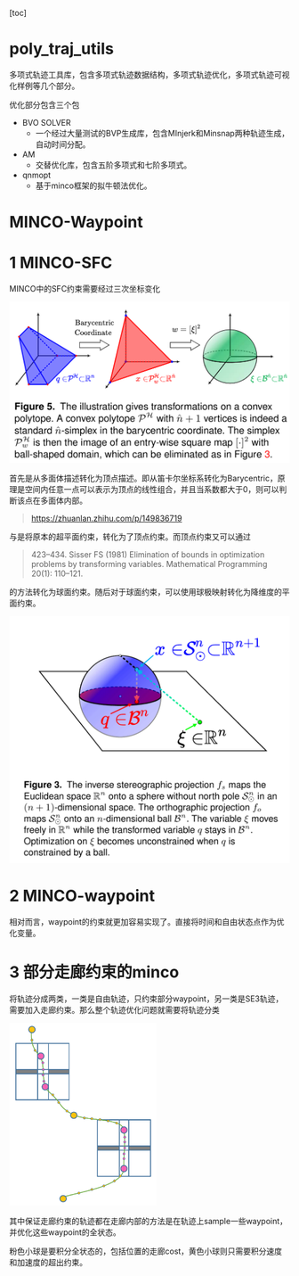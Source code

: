 [toc]

# poly_traj_utils

多项式轨迹工具库，包含多项式轨迹数据结构，多项式轨迹优化，多项式轨迹可视化样例等几个部分。

优化部分包含三个包

* BVO SOLVER
  * 一个经过大量测试的BVP生成库，包含MInjerk和Minsnap两种轨迹生成，自动时间分配。
* AM
  * 交替优化库，包含五阶多项式和七阶多项式。
* qnmopt
  * 基于minco框架的拟牛顿法优化。



# MINCO-Waypoint

# 1 MINCO-SFC

MINCO中的SFC约束需要经过三次坐标变化

![image-20210903163007358](README.assets/image-20210903163007358.png)

首先是从多面体描述转化为顶点描述。即从笛卡尔坐标系转化为Barycentric，原理是空间内任意一点可以表示为顶点的线性组合，并且当系数都大于0，则可以判断该点在多面体内部。

> https://zhuanlan.zhihu.com/p/149836719

与是将原本的超平面约束，转化为了顶点约束。而顶点约束又可以通过

>423–434.
>Sisser FS (1981) Elimination of bounds in optimization problems
>by transforming variables. Mathematical Programming 20(1):
>110–121.

的方法转化为球面约束。随后对于球面约束，可以使用球极映射转化为降维度的平面约束。

<img src="README.assets/image-20210903171059890.png" alt="image-20210903171059890" style="zoom: 50%;" />

# 2 MINCO-waypoint

相对而言，waypoint的约束就更加容易实现了。直接将时间和自由状态点作为优化变量。



# 3 部分走廊约束的minco

将轨迹分成两类，一类是自由轨迹，只约束部分waypoint，另一类是SE3轨迹，需要加入走廊约束。那么整个轨迹优化问题就需要将轨迹分类

<img src="README.assets/image-20210903173004108.png" alt="image-20210903173004108" style="zoom:33%;" />

其中保证走廊约束的轨迹都在走廊内部的方法是在轨迹上sample一些waypoint，并优化这些waypoint的全状态。

粉色小球是要积分全状态的，包括位置的走廊cost，黄色小球则只需要积分速度和加速度的超出约束。

